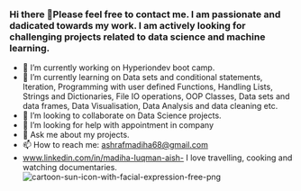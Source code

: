 ### Hi there 👋Please feel free to contact me. I am passionate and dadicated towards my work. I am actively looking for challenging projects related to data science and machine learning.
- 🔭 I’m currently working on Hyperiondev boot camp.
- 🌱 I’m currently learning on Data sets and conditional statements, Iteration, Programming with user defined Functions, Handling Lists, Strings and Dictionaries, File IO operations, OOP Classes, Data sets and data frames, Data Visualisation, Data Analysis and data cleaning etc.
- 👯 I’m looking to collaborate on Data Science projects.
- 🤔 I’m looking for help with appointment in company
- 💬 Ask me about my projects.
- 📫 How to reach me: ashrafmadiha68@gmail.com
- www.linkedin.com/in/madiha-luqman-aish-
I love travelling, cooking and watching documentaries.
![cartoon-sun-icon-with-facial-expression-free-png](https://github.com/MadihaLuqmanAish/MadihaLuqmanAish/assets/165335545/cf5c8851-810f-4d93-a67e-5924bc64cdaa)


  

